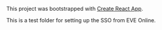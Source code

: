This project was bootstrapped with [Create React App](https://github.com/facebookincubator/create-react-app).

This is a test folder for setting up the SSO from EVE Online.
